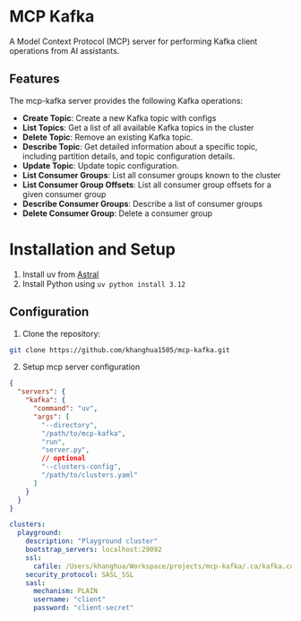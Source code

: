 # MCP Kafka

A Model Context Protocol (MCP) server for performing Kafka client operations from AI assistants.

## Features

The mcp-kafka server provides the following Kafka operations:

- **Create Topic**: Create a new Kafka topic with configs
- **List Topics**: Get a list of all available Kafka topics in the cluster
- **Delete Topic**: Remove an existing Kafka topic.
- **Describe Topic**: Get detailed information about a specific topic, including partition details, and topic configuration details.
- **Update Topic**: Update topic configuration.
- **List Consumer Groups**: List all consumer groups known to the cluster
- **List Consumer Group Offsets**: List all consumer group offsets for a given consumer group
- **Describe Consumer Groups**: Describe a list of consumer groups
- **Delete Consumer Group**: Delete a consumer group

# Installation and Setup

1. Install uv from [Astral](https://docs.astral.sh/uv/getting-started/installation/)
2. Install Python using `uv python install 3.12`

## Configuration

1. Clone the repository:

  ```sh
  git clone https://github.com/khanghua1505/mcp-kafka.git
  ```

2. Setup mcp server configuration

  ```json
  {
    "servers": {
      "kafka": {
        "command": "uv",
        "args": [
          "--directory",
          "/path/to/mcp-kafka",
          "run",
          "server.py",
          // optional
          "--clusters-config",
          "/path/to/clusters.yaml"
        ]
      }
    }
  }
  ```

  ```yaml
  clusters:
    playground:
      description: "Playground cluster"
      bootstrap_servers: localhost:29092
      ssl:
        cafile: /Users/khanghua/Workspace/projects/mcp-kafka/.ca/kafka.conduktor.truststore_ca.pem
      security_protocol: SASL_SSL
      sasl:
        mechanism: PLAIN
        username: "client"
        password: "client-secret"

  ```
